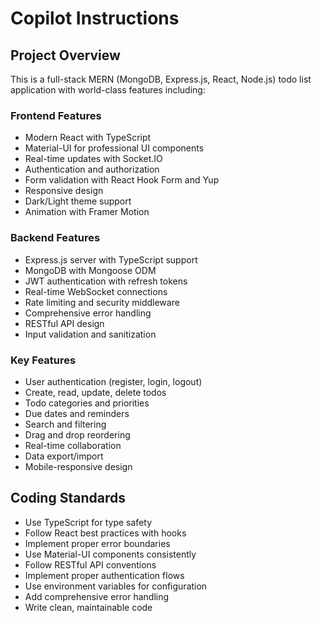 # Copilot Instructions

<!-- Use this file to provide workspace-specific custom instructions to Copilot. For more details, visit https://code.visualstudio.com/docs/copilot/copilot-customization#_use-a-githubcopilotinstructionsmd-file -->

## Project Overview

This is a full-stack MERN (MongoDB, Express.js, React, Node.js) todo list application with world-class features including:

### Frontend Features

- Modern React with TypeScript
- Material-UI for professional UI components
- Real-time updates with Socket.IO
- Authentication and authorization
- Form validation with React Hook Form and Yup
- Responsive design
- Dark/Light theme support
- Animation with Framer Motion

### Backend Features

- Express.js server with TypeScript support
- MongoDB with Mongoose ODM
- JWT authentication with refresh tokens
- Real-time WebSocket connections
- Rate limiting and security middleware
- Comprehensive error handling
- RESTful API design
- Input validation and sanitization

### Key Features

- User authentication (register, login, logout)
- Create, read, update, delete todos
- Todo categories and priorities
- Due dates and reminders
- Search and filtering
- Drag and drop reordering
- Real-time collaboration
- Data export/import
- Mobile-responsive design

## Coding Standards

- Use TypeScript for type safety
- Follow React best practices with hooks
- Implement proper error boundaries
- Use Material-UI components consistently
- Follow RESTful API conventions
- Implement proper authentication flows
- Use environment variables for configuration
- Add comprehensive error handling
- Write clean, maintainable code
